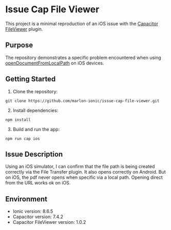 # Issue Cap File Viewer

This project is a minimal reproduction of an iOS issue with the [Capacitor FileViewer](https://capacitorjs.com/docs/apis/file-viewer) plugin.

## Purpose

The repository demonstrates a specific problem encountered when using [openDocumentFromLocalPath](https://capacitorjs.com/docs/apis/file-viewer#opendocumentfromlocalpath) on iOS devices.

## Getting Started

1. Clone the repository:
  ```
  git clone https://github.com/marlon-ionic/issue-cap-file-viewer.git
  ```

2. Install dependencies:
  ```
  npm install
  ```

3. Build and run the app:
  ```
  npm run cap ios
  ```

## Issue Description

Using an iOS simulator, I can confirm that the file path is being created correctly via the File Transfer plugin. It also opens correctly on Android. But on iOS, the pdf never opens when specific via a local path. Opening direct from the URL works ok on iOS.

## Environment

- Ionic version: 8.6.5
- Capacitor version: 7.4.2
- Capacitor FileViewer version: 1.0.2

